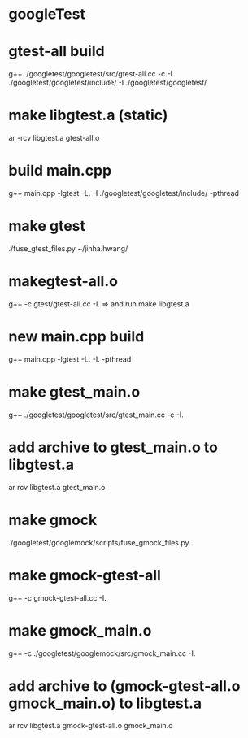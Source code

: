 # googleTest

# gtest-all build
g++ ./googletest/googletest/src/gtest-all.cc -c -I ./googletest/googletest/include/ -I ./googletest/googletest/

# make libgtest.a (static) 
ar -rcv libgtest.a gtest-all.o

# build main.cpp
g++ main.cpp -lgtest -L. -I ./googletest/googletest/include/ -pthread

# make gtest
./fuse_gtest_files.py ~/jinha.hwang/

# makegtest-all.o
g++ -c gtest/gtest-all.cc -I.
=> and run make libgtest.a

# new main.cpp build
g++ main.cpp -lgtest -L. -I. -pthread

# make gtest_main.o
g++ ./googletest/googletest/src/gtest_main.cc -c -I.

# add archive to gtest_main.o to libgtest.a
ar rcv libgtest.a gtest_main.o

# make gmock
./googletest/googlemock/scripts/fuse_gmock_files.py .

# make gmock-gtest-all
g++ -c gmock-gtest-all.cc -I.

# make gmock_main.o
g++ -c ./googletest/googlemock/src/gmock_main.cc -I.

# add archive to (gmock-gtest-all.o gmock_main.o) to libgtest.a
ar rcv libgtest.a gmock-gtest-all.o gmock_main.o